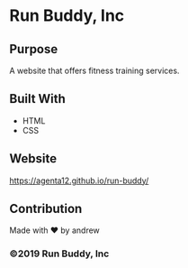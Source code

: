 # Run Buddy, Inc

## Purpose
A website that offers fitness training services. 

## Built With
* HTML
* CSS

## Website
https://agenta12.github.io/run-buddy/

## Contribution
Made with ❤️ by andrew

### ©️2019 Run Buddy, Inc 
